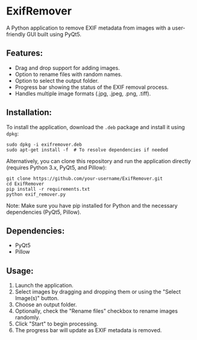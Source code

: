# ExifRemover
A Python application to remove EXIF metadata from images with a user-friendly GUI built using PyQt5.

## Features:
- Drag and drop support for adding images.
- Option to rename files with random names.
- Option to select the output folder.
- Progress bar showing the status of the EXIF removal process.
- Handles multiple image formats (.jpg, .jpeg, .png, .tiff).

## Installation:
To install the application, download the `.deb` package and install it using `dpkg`:
```
sudo dpkg -i exifremover.deb
sudo apt-get install -f  # To resolve dependencies if needed
```


Alternatively, you can clone this repository and run the application directly (requires Python 3.x, PyQt5, and Pillow):

```
git clone https://github.com/your-username/ExifRemover.git
cd ExifRemover
pip install -r requirements.txt
python exif_remover.py
```
Note: Make sure you have pip installed for Python and the necessary dependencies (PyQt5, Pillow).

## Dependencies:
- PyQt5
- Pillow

## Usage:
1. Launch the application.
2. Select images by dragging and dropping them or using the "Select Image(s)" button.
3. Choose an output folder.
4. Optionally, check the "Rename files" checkbox to rename images randomly.
5. Click "Start" to begin processing.
6. The progress bar will update as EXIF metadata is removed.
